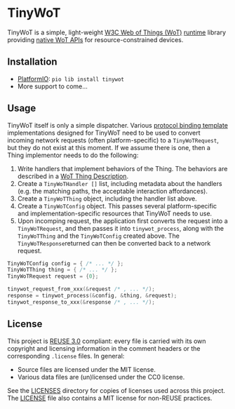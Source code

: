 <!--
SPDX-FileCopyrightText: 2019, 2021 Junde Yhi <junde@yhi.moe>
SPDX-License-Identifier: CC0-1.0
-->

# TinyWoT

TinyWoT is a simple, light-weight [W3C Web of Things (WoT)][wot] [runtime][wot-rt] library providing [native WoT APIs][wot-napi] for resource-constrained devices.

[wot]: https://www.w3.org/WoT/
[wot-rt]: https://www.w3.org/TR/wot-architecture11/#wot-runtime
[wot-napi]: https://www.w3.org/TR/wot-architecture11/#native-impl

## Installation

- [PlatformIO][pio]: `pio lib install tinywot`
- More support to come...

[pio]: https://platformio.org/

## Usage

TinyWoT itself is only a simple dispatcher. Various [protocol binding template][wot-bt] implementations designed for TinyWoT need to be used to convert incoming network requests (often platform-specific) to a `TinyWoTRequest`, but they do not exist at this moment. If we assume there is one, then a Thing implementor needs to do the following:

1. Write handlers that implement behaviors of the Thing. The behaviors are described in a [WoT Thing Description][wot-td].
2. Create a `TinyWoTHandler []` list, including metadata about the handlers (e.g. the matching paths, the acceptable interaction affordances).
3. Create a `TinyWoTThing` object, including the handler list above.
4. Create a `TinyWoTConfig` object. This passes several platform-specific and implementation-specific resources that TinyWoT needs to use.
5. Upon incomping request, the application first converts the request into a `TinyWoTRequest`, and then passes it into `tinywot_process`, along with the `TinyWoTThing` and the `TinyWoTConfig` created above. The `TinyWoTResponse`returned can then be converted back to a network request.

```c
TinyWoTConfig config = { /* ... */ };
TinyWoTThing thing = { /* ... */ };
TinyWoTRequest request = {0};

tinywot_request_from_xxx(&request /* , ... */);
response = tinywot_process(&config, &thing, &request);
tinywot_response_to_xxx(&response /* , ... */);
```

[wot-td]: https://www.w3.org/TR/wot-thing-description11/
[wot-bt]: https://www.w3.org/TR/wot-binding-templates/

## License

This project is [REUSE 3.0][reuse] compliant: every file is carried with its own copyright and licensing information in the comment headers or the corresponding `.license` files. In general:

- Source files are licensed under the MIT license.
- Various data files are (un)licensed under the CC0 license.

See the [LICENSES](LICENSES) directory for copies of licenses used across this project. The [LICENSE](LICENSE) file also contains a MIT license for non-REUSE practices.

[reuse]: https://reuse.software/spec/
